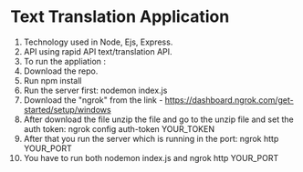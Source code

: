 # Text Translation Application
1. Technology used in Node, Ejs, Express.
2. API using rapid API text/translation API.
3. To run the appliation :
4. Download the repo.
5. Run npm install
6. Run the server first: nodemon index.js
7. Download the "ngrok" from the link - https://dashboard.ngrok.com/get-started/setup/windows
8. After download the file unzip the file and go to the unzip file and set the auth token: ngrok config auth-token YOUR_TOKEN
9. After that you run the server  which is running in the port: ngrok http YOUR_PORT
10. You have to run both nodemon index.js and ngrok http YOUR_PORT
